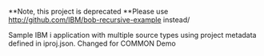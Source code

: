 **Note, this project is deprecated
**Please use http://github.com/IBM/bob-recursive-example instead/

Sample IBM i application with multiple source types using project metadata defined in iproj.json.
Changed for COMMON Demo